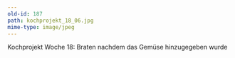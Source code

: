 ```yaml
---
old-id: 187
path: kochprojekt_18_06.jpg
mime-type: image/jpeg
---
```

Kochprojekt Woche 18:
Braten nachdem das Gemüse hinzugegeben wurde
